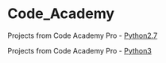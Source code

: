 # Code_Academy


Projects from Code Academy Pro - [Python2.7](https://github.com/rochejohn/Code_Academy/tree/master/Python2)
























Projects from Code Academy Pro - [Python3](https://github.com/rochejohn/Code_Academy/tree/master/Python3)

